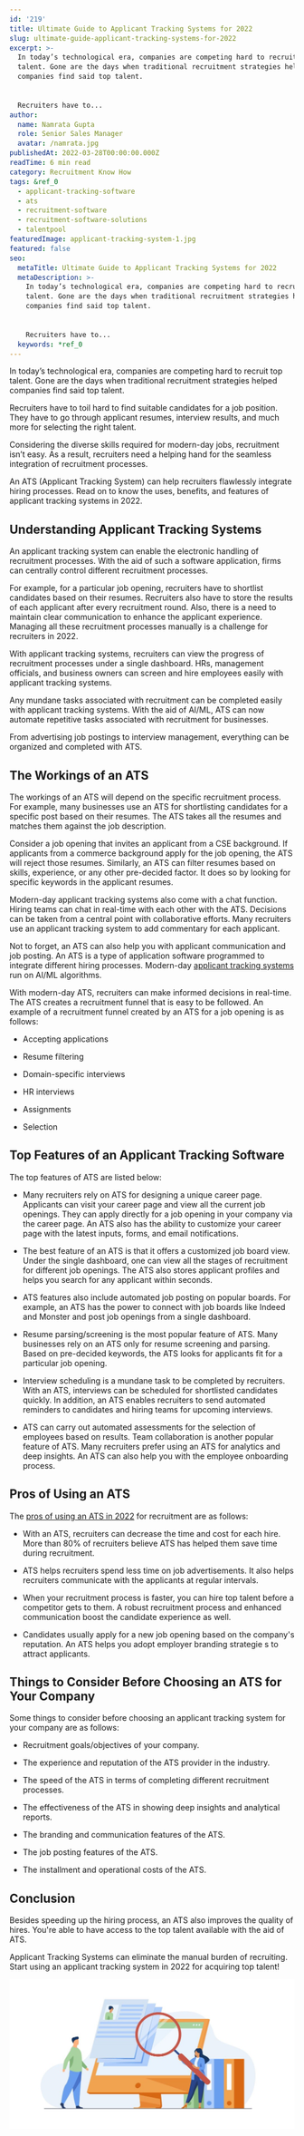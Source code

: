 ```yaml
---
id: '219'
title: Ultimate Guide to Applicant Tracking Systems for 2022
slug: ultimate-guide-applicant-tracking-systems-for-2022
excerpt: >-
  In today’s technological era, companies are competing hard to recruit top
  talent. Gone are the days when traditional recruitment strategies helped
  companies find said top talent.


  Recruiters have to...
author:
  name: Namrata Gupta
  role: Senior Sales Manager
  avatar: /namrata.jpg
publishedAt: 2022-03-28T00:00:00.000Z
readTime: 6 min read
category: Recruitment Know How
tags: &ref_0
  - applicant-tracking-software
  - ats
  - recruitment-software
  - recruitment-software-solutions
  - talentpool
featuredImage: applicant-tracking-system-1.jpg
featured: false
seo:
  metaTitle: Ultimate Guide to Applicant Tracking Systems for 2022
  metaDescription: >-
    In today’s technological era, companies are competing hard to recruit top
    talent. Gone are the days when traditional recruitment strategies helped
    companies find said top talent.


    Recruiters have to...
  keywords: *ref_0
---
```


In today’s technological era, companies are competing hard to recruit top talent. Gone are the days when traditional recruitment strategies helped companies find said top talent.

Recruiters have to toil hard to find suitable candidates for a job position. They have to go through applicant resumes, interview results, and much more for selecting the right talent.

<!--more-->

Considering the diverse skills required for modern-day jobs, recruitment isn’t easy. As a result, recruiters need a helping hand for the seamless integration of recruitment processes.

An ATS (Applicant Tracking System) can help recruiters flawlessly integrate hiring processes. Read on to know the uses, benefits, and features of applicant tracking systems in 2022.

## **Understanding Applicant Tracking Systems**

An applicant tracking system can enable the electronic handling of recruitment processes. With the aid of such a software application, firms can centrally control different recruitment processes.

For example, for a particular job opening, recruiters have to shortlist candidates based on their resumes. Recruiters also have to store the results of each applicant after every recruitment round. Also, there is a need to maintain clear communication to enhance the applicant experience. Managing all these recruitment processes manually is a challenge for recruiters in 2022.

With applicant tracking systems, recruiters can view the progress of recruitment processes under a single dashboard. HRs, management officials, and business owners can screen and hire employees easily with applicant tracking systems.

Any mundane tasks associated with recruitment can be completed easily with applicant tracking systems. With the aid of AI/ML, ATS can now automate repetitive tasks associated with recruitment for businesses.

From advertising job postings to interview management, everything can be organized and completed with ATS.

## **The Workings of an ATS**

The workings of an ATS will depend on the specific recruitment process. For example, many businesses use an ATS for shortlisting candidates for a specific post based on their resumes. The ATS takes all the resumes and matches them against the job description.

Consider a job opening that invites an applicant from a CSE background. If applicants from a commerce background apply for the job opening, the ATS will reject those resumes. Similarly, an ATS can filter resumes based on skills, experience, or any other pre-decided factor. It does so by looking for specific keywords in the applicant resumes.

Modern-day applicant tracking systems also come with a chat function. Hiring teams can chat in real-time with each other with the ATS. Decisions can be taken from a central point with collaborative efforts. Many recruiters use an applicant tracking system to add commentary for each applicant.

Not to forget, an ATS can also help you with applicant communication and job posting. An ATS is a type of application software programmed to integrate different hiring processes. Modern-day [applicant tracking systems](https://www.thetalentpool.ai/blogs/are-you-getting-rejected-by-the-applicant-tracking-software) run on AI/ML algorithms.

With modern-day ATS, recruiters can make informed decisions in real-time. The ATS creates a recruitment funnel that is easy to be followed. An example of a recruitment funnel created by an ATS for a job opening is as follows:

- Accepting applications

- Resume filtering

- Domain-specific interviews

- HR interviews

- Assignments

- Selection

## **Top Features of an A**pplicant Tracking Software 

The top features of ATS are listed below:

- Many recruiters rely on ATS for designing a unique career page. Applicants can visit your career page and view all the current job openings. They can apply directly for a job opening in your company via the career page. An ATS also has the ability to customize your career page with the latest inputs, forms, and email notifications.

- The best feature of an ATS is that it offers a customized job board view. Under the single dashboard, one can view all the stages of recruitment for different job openings. The ATS also stores applicant profiles and helps you search for any applicant within seconds.

- ATS features also include automated job posting on popular boards. For example, an ATS has the power to connect with job boards like Indeed and Monster and post job openings from a single dashboard.

- Resume parsing/screening is the most popular feature of ATS. Many businesses rely on an ATS only for resume screening and parsing. Based on pre-decided keywords, the ATS looks for applicants fit for a particular job opening.

- Interview scheduling is a mundane task to be completed by recruiters. With an ATS, interviews can be scheduled for shortlisted candidates quickly. In addition, an ATS enables recruiters to send automated reminders to candidates and hiring teams for upcoming interviews.

- ATS can carry out automated assessments for the selection of employees based on results. Team collaboration is another popular feature of ATS. Many recruiters prefer using an ATS for analytics and deep insights. An ATS can also help you with the employee onboarding process.

## **Pros of Using an ATS**

The [pros of using an ATS in 2022](https://www.thetalentpool.ai/recruitment-management-software-benefits) for recruitment are as follows:

- With an ATS, recruiters can decrease the time and cost for each hire. More than 80% of recruiters believe ATS has helped them save time during recruitment.

- ATS helps recruiters spend less time on job advertisements. It also helps recruiters communicate with the applicants at regular intervals.

- When your recruitment process is faster, you can hire top talent before a competitor gets to them. A robust recruitment process and enhanced communication boost the candidate experience as well.

- Candidates usually apply for a new job opening based on the company's reputation. An ATS helps you adopt employer branding strategie s to attract applicants.

## **Things to Consider Before Choosing an ATS for Your Company** 

Some things to consider before choosing an applicant tracking system for your company are as follows:

- Recruitment goals/objectives of your company.

- The experience and reputation of the ATS provider in the industry.

- The speed of the ATS in terms of completing different recruitment processes.

- The effectiveness of the ATS in showing deep insights and analytical reports.

- The branding and communication features of the ATS.

- The job posting features of the ATS.

- The installment and operational costs of the ATS.

## **Conclusion**

Besides speeding up the hiring process, an ATS also improves the quality of hires. You're able to have access to the top talent available with the aid of ATS.

Applicant Tracking Systems can eliminate the manual burden of recruiting. Start using an applicant tracking system in 2022 for acquiring top talent! 

![applicant-tracking-system](images/applicant-tracking-system-1-1024x535.jpg)
